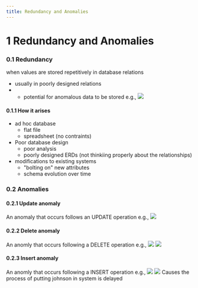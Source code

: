 ```yaml
---
title: Redundancy and Anomalies
---
```

# 1 Redundancy and Anomalies
### 0.1 Redundancy
when values are stored repetitively in database relations
- usually in poorly designed relations
- - potential for anomalous data to be stored
e.g., ![](https://i.imgur.com/8RdSNZt.png)

#### 0.1.1 How it arises
- ad hoc database
	- flat file
	- spreadsheet (no contraints)
- Poor database design
	- poor analysis
	- poorly designed ERDs (not thinkiing properly about the relationships)
- modifications to existing systems
	- "bolting on" new attributes
	- schema evolution over time

### 0.2 Anomalies
#### 0.2.1 Update anomaly
An anomaly that occurs follows an UPDATE operation
e.g., 
![](https://i.imgur.com/fBMd8W3.png)

#### 0.2.2 Delete anomaly
An anomly that occurs following a DELETE operation
e.g., 
![](https://i.imgur.com/fUGVR98.png)
![](https://i.imgur.com/yp6KdYg.png)

#### 0.2.3 Insert anomaly
An anomly that occurs following a INSERT operation
e.g., 
![](https://i.imgur.com/hM1VlGs.png)
![](https://i.imgur.com/SkdKTLP.png)
Causes the process of putting johnson in system is delayed